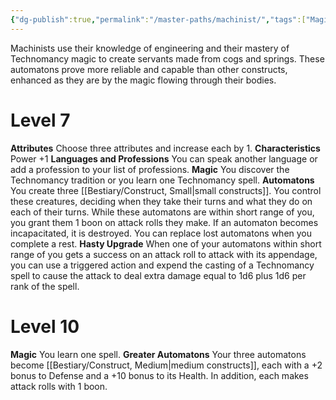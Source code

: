 ```yaml
---
{"dg-publish":true,"permalink":"/master-paths/machinist/","tags":["Magic"]}
---
```


Machinists use their knowledge of engineering and their mastery of Technomancy magic to create servants made from cogs and springs. These automatons prove more reliable and capable than other constructs, enhanced as they are by the magic flowing through their bodies.
# Level 7
**Attributes** Choose three attributes and increase each by 1.
**Characteristics** Power +1
**Languages and Professions** You can speak another language or add a profession to your list of professions.
**Magic** You discover the Technomancy tradition or you learn one Technomancy spell.
**Automatons** You create three [[Bestiary/Construct, Small\|small constructs]]. You control these creatures, deciding when they take their turns and what they do on each of their turns. While these automatons are within short range of you, you grant them 1 boon on attack rolls they make. If an automaton becomes incapacitated, it is destroyed. You can replace lost automatons when you complete a rest.
**Hasty Upgrade** When one of your automatons within short range of you gets a success on an attack roll to attack with its appendage, you can use a triggered action and expend the casting of a Technomancy spell to cause the attack to deal extra damage equal to 1d6 plus 1d6 per rank of the spell.
# Level 10
**Magic** You learn one spell.
**Greater Automatons** Your three automatons become [[Bestiary/Construct, Medium\|medium constructs]], each with a +2 bonus to Defense and a +10 bonus to its Health. In addition, each makes attack rolls with 1 boon.